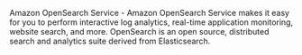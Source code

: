 Amazon OpenSearch Service - Amazon OpenSearch Service makes it easy for you to perform interactive log analytics, real-time application monitoring, website search, and more. OpenSearch is an open source, distributed search and analytics suite derived from Elasticsearch.
